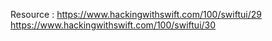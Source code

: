 Resource : https://www.hackingwithswift.com/100/swiftui/29
           https://www.hackingwithswift.com/100/swiftui/30
